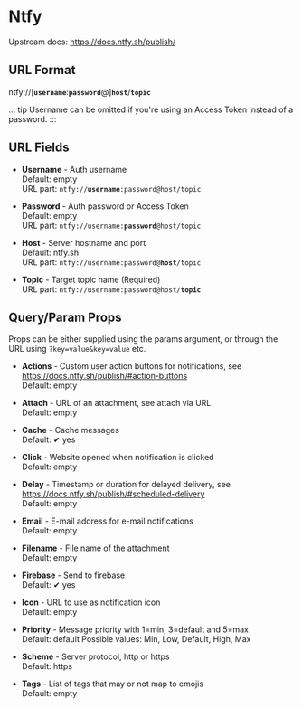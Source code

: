 # Ntfy

Upstream docs: https://docs.ntfy.sh/publish/

## URL Format

<span class="bk">ntfy://[__`username`__:__`password`__@]**`host`**/**`topic`**</span>

::: tip
Username can be omitted if you're using an Access Token instead of a password.
:::

## URL Fields

- **Username** - Auth username<br>
  Default: empty<br>
  URL part: <code>ntfy://<strong>username</strong>:password@host/topic</code>

- **Password** - Auth password or Access Token<br>
  Default: empty<br>
  URL part: <code>ntfy://username:<strong>password</strong>@host/topic</code>

- **Host** - Server hostname and port<br>
  Default: ntfy.sh<br>
  URL part: <code>ntfy://username:password@<strong>host</strong>/topic</code>

- **Topic** - Target topic name (Required)<br>
  URL part: <code>ntfy://username:password@host/<strong>topic</strong></code>

## Query/Param Props

Props can be either supplied using the params argument, or through the URL using `?key=value&key=value` etc.

- **Actions** - Custom user action buttons for notifications, see https://docs.ntfy.sh/publish/#action-buttons<br>
  Default: empty

- **Attach** - URL of an attachment, see attach via URL<br>
  Default: empty

- **Cache** - Cache messages<br>
  Default: ✔ yes

- **Click** - Website opened when notification is clicked<br>
  Default: empty

- **Delay** - Timestamp or duration for delayed delivery, see https://docs.ntfy.sh/publish/#scheduled-delivery<br>
  Default: empty

- **Email** - E-mail address for e-mail notifications<br>
  Default: empty

- **Filename** - File name of the attachment<br>
  Default: empty

- **Firebase** - Send to firebase<br>
  Default: ✔ yes

- **Icon** - URL to use as notification icon<br>
  Default: empty

- **Priority** - Message priority with 1=min, 3=default and 5=max<br>
  Default: default
  Possible values: Min, Low, Default, High, Max

- **Scheme** - Server protocol, http or https<br>
  Default: https

- **Tags** - List of tags that may or not map to emojis<br>
  Default: empty
